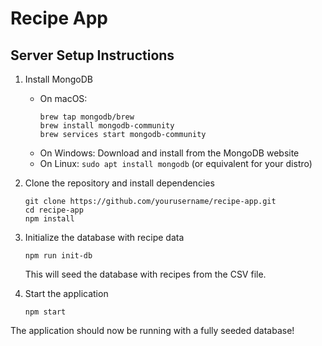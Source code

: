 # Recipe App

## Server Setup Instructions

1. Install MongoDB
   - On macOS: 
     ```
     brew tap mongodb/brew
     brew install mongodb-community
     brew services start mongodb-community
     ```
   - On Windows: Download and install from the MongoDB website
   - On Linux: `sudo apt install mongodb` (or equivalent for your distro)

2. Clone the repository and install dependencies
   ```
   git clone https://github.com/yourusername/recipe-app.git
   cd recipe-app
   npm install
   ```

3. Initialize the database with recipe data
   ```
   npm run init-db
   ```
   This will seed the database with recipes from the CSV file.

4. Start the application
   ```
   npm start
   ```

The application should now be running with a fully seeded database!